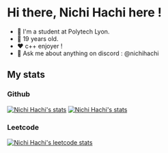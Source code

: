 # Hi there, Nichi Hachi here !
- 🦁 I'm a student at Polytech Lyon.
- 📅 19 years old.
- ❤️ c++ enjoyer !
- 💬 Ask me about anything on discord : @nichihachi

## My stats
### Github
<a href="https://github.com/nichihachi/"><img align="center" src="https://github-readme-stats.vercel.app/api?username=NichiHachi&show_icons=true&theme=tokyonight&hide=issues" alt="Nichi Hachi's stats" /></a>
<a href="https://github.com/nichihachi/"><img align="center" src="https://github-readme-stats.vercel.app/api/top-langs/?username=NichiHachi&langs_count=2&theme=tokyonight" alt="Nichi Hachi's stats"/></a>

### Leetcode
<a href="https://leetcode.com/NichiHachi/"><img src="https://leetcode-stats-six.vercel.app/?username=NichiHachi&theme=dark" alt="Nichi Hachi's leetcode stats">
